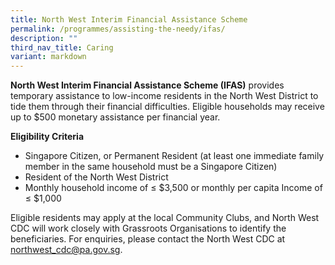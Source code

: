 ```yaml
---
title: North West Interim Financial Assistance Scheme
permalink: /programmes/assisting-the-needy/ifas/
description: ""
third_nav_title: Caring
variant: markdown
---
```

 **North West Interim Financial Assistance Scheme (IFAS)**  provides temporary assistance to low-income residents in the North West District to tide them through their financial difficulties. Eligible households may receive up to $500 monetary assistance per financial year.
  
**Eligibility Criteria**  

*   Singapore Citizen, or Permanent Resident (at least one immediate family member in the same household must be a Singapore Citizen)
*   Resident of the North West District 
*   Monthly household income of ≤ $3,500 or monthly per capita Income of ≤ $1,000

   Eligible residents may apply at the local Community Clubs, and North West CDC will work closely with Grassroots Organisations to identify the beneficiaries. For enquiries, please contact the North West CDC at [northwest\_cdc@pa.gov.sg](mailto:northwest_cdc@pa.gov.sg).
